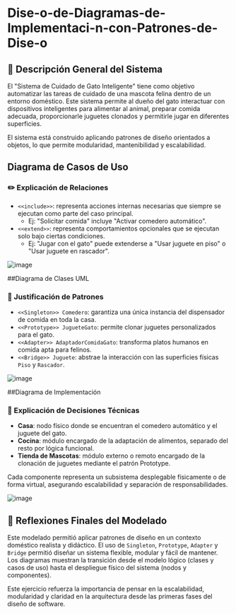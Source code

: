 # Dise-o-de-Diagramas-de-Implementaci-n-con-Patrones-de-Dise-o

## 🐾 Descripción General del Sistema

El "Sistema de Cuidado de Gato Inteligente" tiene como objetivo automatizar las tareas de cuidado de una mascota felina dentro de un entorno doméstico. Este sistema permite al dueño del gato interactuar con dispositivos inteligentes para alimentar al animal, preparar comida adecuada, proporcionarle juguetes clonados y permitirle jugar en diferentes superficies.

El sistema está construido aplicando patrones de diseño orientados a objetos, lo que permite modularidad, mantenibilidad y escalabilidad.


## Diagrama de Casos de Uso

### ✏️ Explicación de Relaciones

- `<<include>>`: representa acciones internas necesarias que siempre se ejecutan como parte del caso principal.
  - Ej: "Solicitar comida" incluye "Activar comedero automático".
- `<<extend>>`: representa comportamientos opcionales que se ejecutan solo bajo ciertas condiciones.
  - Ej: "Jugar con el gato" puede extenderse a "Usar juguete en piso" o "Usar juguete en rascador".


![image](https://github.com/user-attachments/assets/00fd9c4d-f8c8-4de6-bdbc-194e662d0ccc)


##Diagrama de Clases UML

### 🧠 Justificación de Patrones

- `<<Singleton>> Comedero`: garantiza una única instancia del dispensador de comida en toda la casa.
- `<<Prototype>> JugueteGato`: permite clonar juguetes personalizados para el gato.
- `<<Adapter>> AdaptadorComidaGato`: transforma platos humanos en comida apta para felinos.
- `<<Bridge>> Juguete`: abstrae la interacción con las superficies físicas `Piso` y `Rascador`.


![image](https://github.com/user-attachments/assets/65b023ee-30fc-4820-9062-9c810f2a5491)

##Diagrama de Implementación

### 🧱 Explicación de Decisiones Técnicas

- **Casa**: nodo físico donde se encuentran el comedero automático y el juguete del gato.
- **Cocina**: módulo encargado de la adaptación de alimentos, separado del resto por lógica funcional.
- **Tienda de Mascotas**: módulo externo o remoto encargado de la clonación de juguetes mediante el patrón Prototype.

Cada componente representa un subsistema desplegable físicamente o de forma virtual, asegurando escalabilidad y separación de responsabilidades.


![image](https://github.com/user-attachments/assets/ae17f82b-1988-407b-af0b-9813f956fe84)


## 📌 Reflexiones Finales del Modelado

Este modelado permitió aplicar patrones de diseño en un contexto doméstico realista y didáctico. El uso de `Singleton`, `Prototype`, `Adapter` y `Bridge` permitió diseñar un sistema flexible, modular y fácil de mantener. Los diagramas muestran la transición desde el modelo lógico (clases y casos de uso) hasta el despliegue físico del sistema (nodos y componentes).

Este ejercicio refuerza la importancia de pensar en la escalabilidad, modularidad y claridad en la arquitectura desde las primeras fases del diseño de software.
